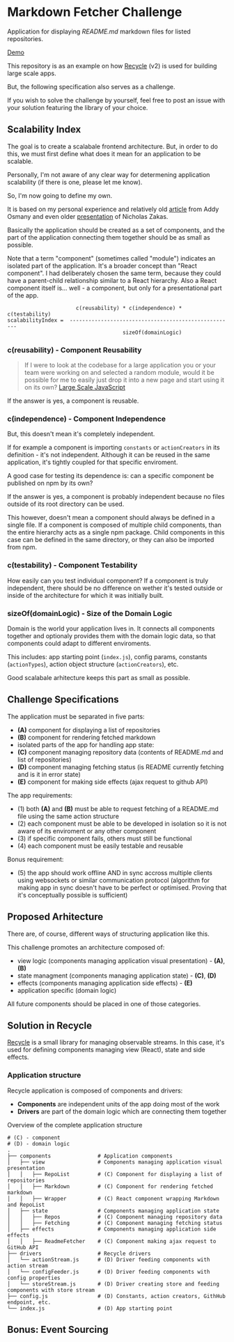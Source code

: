 # Markdown Fetcher Challenge
Application for displaying *README.md* markdown files for listed repositories.

[Demo](https://domagojk.github.io/recycle-markdown-fetcher)

This repository is as an example on how [Recycle](https://recycle.js.org) (v2)
is used for building large scale apps.

But, the following specification also serves as a challenge.

If you wish to solve the challenge by yourself, feel free to post an issue with your solution featuring the library of your choice.

## Scalability Index
The goal is to create a scalabale frontend architecture.
But, in order to do this, we must first define what does it mean for an application to be scalable.

Personally, I'm not aware of any clear way for determening application scalability (if there is one, please let me know).

So, I'm now going to define my own. 

It is based on my personal experience and relatively old [article](https://addyosmani.com/largescalejavascript) from Addy Osmany and even older [presentation](https://www.youtube.com/watch?v=b5pFv9NB9fs) of Nicholas Zakas.

Basically the application should be created as a set of components,
and the part of the application connecting them together should be as small as possible.

Note that a term "component" (sometimes called "module") indicates an isolated part of the application.
It's a broader concept than "React component".
I had deliberately chosen the same term, 
because they could have a parent-child relationship similar to a React hierarchy.
Also a React component itself is... well - a component, but only for a presentational part of the app.

```
                      c(reusability) * c(independence) * c(testability)
scalabilityIndex =  -----------------------------------------------------
                                     sizeOf(domainLogic)

```

### c(reusability) - Component Reusability
> If I were to look at the codebase for a large application you or your team were working on and selected a random module, would it be possible for me to easily just drop it into a new page and start using it on its own? [Large Scale JavaScript](https://addyosmani.com/largescalejavascript)

If the answer is yes, a component is reusable.

### c(independence) - Component Independence
But, this doesn't mean it's completely independent.

If for example a component is importing `constants` or `actionCreators` in its definition - it's not independent.
Although it can be reused in the same application, it's tightly coupled for that specific enviroment.

A good case for testing its dependence is: can a specific component be published on npm by its own? 

If the answer is yes, a component is probably independent because no files outside of its root directory can be used.

This however, doesn't mean a component should always be defined in a single file.
If a component is composed of multiple child components, 
than the entire hierarchy acts as a single npm package.
Child components in this case can be defined in the same directory, or they can also be imported from npm.

### c(testability) - Component Testability
How easily can you test individual component?
If a component is truly independent, there should be no difference on wether it's tested outside or inside of the architecture for which it was initially built.

### sizeOf(domainLogic) - Size of the Domain Logic
Domain is the world your application lives in.
It connects all components together and optionaly provides them with the domain logic data, so that components could adapt to different enviroments.

This includes: app starting point (`index.js`), config params, constants (`actionTypes`), action object structure (`actionCreators`), etc.

Good scalabale arhitecture keeps this part as small as possible.

## Challenge Specifications
The application must be separated in five parts:
- **(A)** component for displaying a list of repositories
- **(B)** component for rendering fetched markdown
- isolated parts of the app for handling app state:
 - **(C)** component managing repository data (contents of README.md and list of repositories)
 - **(D)** component managing fetching status (is README currently fetching and is it in error state)
- **(E)** component for making side effects (ajax request to github API)

The app requirements:
- (1) both **(A)** and **(B)** must be able to request fetching of a README.md file using the same action structure
- (2) each component must be able to be developed in isolation so it is not aware of its enviroment or any other component 
- (3) if specific component fails, others must still be functional
- (4) each component must be easily testable and reusable

Bonus requirement:
- (5) the app should work offline AND in sync accross multiple clients using websockets or similar communication protocol
  (algorithm for making app in sync doesn't have to be perfect or optimised. Proving that it's conceptually possible is sufficient)

## Proposed Arhitecture
There are, of course, different ways of structuring application like this.

This challenge promotes an architecture composed of:
 - view logic (components managing application visual presentation) - **(A)**, **(B)**
 - state managment (components managing application state) - **(C)**, **(D)**
 - effects (components managing application side effects) - **(E)**
 - application specific (domain logic)

All future components should be placed in one of those categories.

## Solution in Recycle
[Recycle](https://recycle.js.org) is a small library for managing observable streams.
In this case, it's used for defining components managing view (React), state and side effects.

### Application structure
Recycle application is composed of components and drivers:
- **Components** are independent units of the app doing most of the work
- **Drivers** are part of the domain logic which are connecting them together

Overview of the complete application structure

```
# (C) - component
# (D) - domain logic
.
├── components               # Application components
│   ├── view                 # Components managing application visual presentation
│   │   ├── RepoList         # (C) Component for displaying a list of repositories
│   │   ├── Markdown         # (C) Component for rendering fetched markdown
│   │   ├── Wrapper          # (C) React component wrapping Markdown and RepoList
│   ├── state                # Components managing application state
│   │   ├── Repos            # (C) Component managing repository data
│   │   ├── Fetching         # (C) Component managing fetching status
│   ├── effects              # Components managing application side effects
│   │   ├── ReadmeFetcher    # (C) Component making ajax request to GitHub API
├── drivers                  # Recycle drivers
│   └── actionStream.js      # (D) Driver feeding components with action stream
│   └── configFeeder.js      # (D) Driver feeding components with config properties
│   └── storeStream.js       # (D) Driver creating store and feeding components with store stream
├── config.js                # (D) Constants, action creators, GithHub endpoint, etc.
└── index.js                 # (D) App starting point
```

## Bonus: Event Sourcing